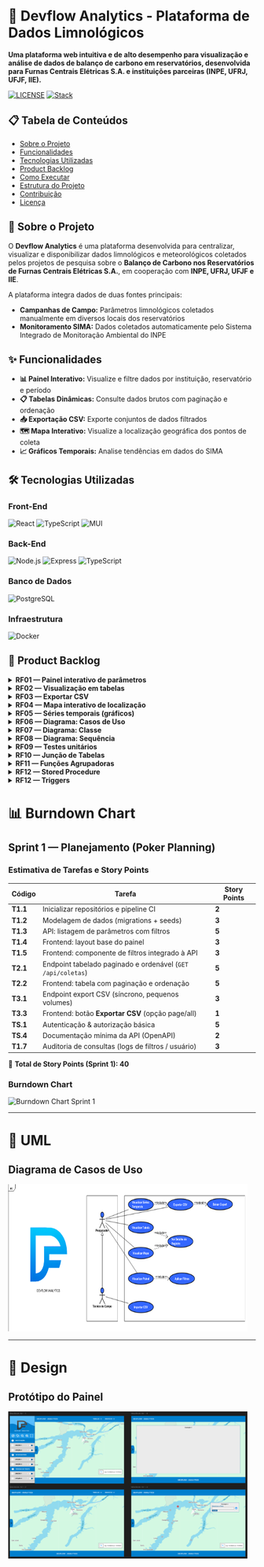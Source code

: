 # 🌊 Devflow Analytics - Plataforma de Dados Limnológicos

**Uma plataforma web intuitiva e de alto desempenho para visualização e análise de dados de balanço de carbono em reservatórios, desenvolvida para Furnas Centrais Elétricas S.A. e instituições parceiras (INPE, UFRJ, UFJF, IIE).**

[![LICENSE](https://img.shields.io/badge/license-MIT-lightgrey.svg)](https://choosealicense.com/licenses/mit/)
[![Stack](https://img.shields.io/badge/Stack-React%20%2B%20Node.js%20%2B%20PostgreSQL-blue)](https://github.com/seu-usuario/prj_2dsm)

## 📋 Tabela de Conteúdos

- [Sobre o Projeto](#-sobre-o-projeto)
- [Funcionalidades](#-funcionalidades)
- [Tecnologias Utilizadas](#-tecnologias-utilizadas)
- [Product Backlog](#-product-backlog)
- [Como Executar](#-como-executar)
- [Estrutura do Projeto](#-estrutura-do-projeto)
- [Contribuição](#-contribuição)
- [Licença](#-licença)

## 🚀 Sobre o Projeto

O **Devflow Analytics** é uma plataforma desenvolvida para centralizar, visualizar e disponibilizar dados limnológicos e meteorológicos coletados pelos projetos de pesquisa sobre o **Balanço de Carbono nos Reservatórios de Furnas Centrais Elétricas S.A.**, em cooperação com **INPE, UFRJ, UFJF e IIE**.

A plataforma integra dados de duas fontes principais:
- **Campanhas de Campo:** Parâmetros limnológicos coletados manualmente em diversos locais dos reservatórios
- **Monitoramento SIMA:** Dados coletados automaticamente pelo Sistema Integrado de Monitoração Ambiental do INPE

## ✨ Funcionalidades

- **📊 Painel Interativo:** Visualize e filtre dados por instituição, reservatório e período
- **📋 Tabelas Dinâmicas:** Consulte dados brutos com paginação e ordenação
- **📥 Exportação CSV:** Exporte conjuntos de dados filtrados
- **🗺️ Mapa Interativo:** Visualize a localização geográfica dos pontos de coleta
- **📈 Gráficos Temporais:** Analise tendências em dados do SIMA

## 🛠 Tecnologias Utilizadas

### Front-End
![React](https://img.shields.io/badge/React-20232A?style=for-the-badge&logo=react&logoColor=61DAFB)
![TypeScript](https://img.shields.io/badge/TypeScript-007ACC?style=for-the-badge&logo=typescript&logoColor=white)
![MUI](https://img.shields.io/badge/MUI-007FFF?style=for-the-badge&logo=mui&logoColor=white)

### Back-End
![Node.js](https://img.shields.io/badge/Node.js-43853D?style=for-the-badge&logo=node.js&logoColor=white)
![Express](https://img.shields.io/badge/Express.js-000000?style=for-the-badge&logo=express&logoColor=white)
![TypeScript](https://img.shields.io/badge/TypeScript-007ACC?style=for-the-badge&logo=typescript&logoColor=white)

### Banco de Dados
![PostgreSQL](https://img.shields.io/badge/PostgreSQL-316192?style=for-the-badge&logo=postgresql&logoColor=white)

### Infraestrutura
![Docker](https://img.shields.io/badge/Docker-2496ED?style=for-the-badge&logo=docker&logoColor=white)

## 📝 Product Backlog

<details>
<summary><b>RF01 — Painel interativo de parâmetros</b></summary>

**Como** Pesquisador / Analista de Dados  
**Quero** visualizar todos os parâmetros armazenados em um painel interativo e filtrá-los por instituição, reservatório e período de tempo  
**Para que** eu possa explorar rapidamente os dados coletados e identificar padrões e anomalias sem precisar consultar arquivos brutos.

**Critérios de Aceitação**
- O painel exibe a lista/grade dos parâmetros disponíveis (por ex.: temperatura, oxigênio, pH, etc.).  
- Existem controles de filtro para **Instituição**, **Reservatório** e **Período (data inicial / data final)**.  
- Filtros podem ser combinados e o painel atualiza os widgets imediatamente ao aplicar os filtros.  
- O painel apresenta sumarizações (contadores, média, mínimo, máximo) para o conjunto filtrado.  
- É possível selecionar um parâmetro para abrir detalhes (tabela, gráfico, localização).  
- Botão "Limpar filtros" disponível para resetar o estado.  
- Interface responsiva (desktop e tablet).
</details>

<details>
<summary><b>RF02 — Visualização em tabelas</b></summary>

**Como** Técnico de Campo / Analista de Dados  
**Quero** consultar e visualizar os dados em formato de tabela  
**Para que** possa inspecionar registros individuais, verificar metadados e preparar subconjuntos para análise.

**Critérios de Aceitação**
- A tabela mostra: *timestamp*, *parâmetro*, *valor*, *unidade*, *latitude*, *longitude*, *instituição*, *método de coleta (manual/SIMA)*, *ponto de coleta / campanha*.  
- A tabela respeita os filtros aplicados no painel (instituição, reservatório, período).  
- Ordenação por qualquer coluna (asc/desc).  
- Paginação e opção de tamanho de página (10/25/50/100).  
- Busca/filtragem de texto livre dentro da tabela.  
- Possibilidade de ocultar/mostrar colunas.  
- Clique em linha abre detalhe do registro (modal ou painel lateral) com metadados completos.
</details>

<details>
<summary><b>RF03 — Exportar CSV</b></summary>

**Como** Analista de Dados / Pesquisador  
**Quero** exportar os dados consultados para CSV  
**Para que** possa realizar análises offline, integrar com scripts e compartilhar com colaboradores.

**Critérios de Aceitação**
- Botão "Exportar CSV" visível quando há resultados na tabela ou painel.  
- CSV contém cabeçalho com nomes das colunas e todos os registros resultantes dos filtros aplicados.  
- CSV inclui metadados essenciais (instituição, reservatório, método de coleta, timestamp em ISO 8601).  
- Opções de exportação: (a) registros da página atual; (b) todos os registros do resultado.  
- Notificação ao usuário quando a exportação for concluída e download imediato do arquivo.  
- Para exportações grandes, o sistema fornece feedback claro sobre procesamento (por ex.: aviso de geração/espera).
</details>

<details>
<summary><b>RF04 — Mapa interativo de localização</b></summary>

**Como** Técnico de Campo / Pesquisador / Gestor  
**Quero** consultar e visualizar a localização dos pontos de coleta em um mapa interativo  
**Para que** eu possa entender a distribuição espacial das amostras, localizar pontos de interesse e planejar campanhas de campo.

**Critérios de Aceitação**
- O mapa mostra marcadores para cada ponto de coleta (latitude/longitude).  
- Marcadores respeitam filtros aplicados (instituição, reservatório, período, parâmetros).  
- Clique no marcador abre popup com resumo: identificação, instituição, tipos de amostra, últimos valores, link para registros em tabela/detalhe.  
- Clusterização de marcadores quando há muitos pontos próximos, com expansão ao dar zoom.  
- Controles de navegação (zoom, arrastar) e reset de vista.  
- Camadas/ícones distintos para pontos **manuais (campanhas)** e **SIMA (automático)**.  
- Opção de exportar pontos filtrados como KML/GeoJSON (opcional).
</details>

<details>
<summary><b>RF05 — Séries temporais (gráficos)</b></summary>

**Como** Pesquisador / Analista de Séries Temporais  
**Quero** exibir os dados de séries temporais (parâmetros coletados pelo SIMA) em gráficos  
**Para que** possa analisar tendências, sazonalidades e eventos ao longo do tempo.

**Critérios de Aceitação**
- Usuário pode selecionar um ou mais parâmetros para plotar no gráfico.  
- Eixo X = tempo (timestamps), eixo Y = valores; unidades claramente indicadas.  
- Gráfico respeita filtros de período e ponto de coleta (SIMA).  
- Zoom por seleção (drag-to-zoom) e reset do zoom disponível.  
- Opções de agregação temporal (raw, média diária, média mensal) ou indicação de que não houve agregação.  
- Possibilidade de sobrepor múltiplas séries e ativar/desativar séries via legenda.  
- Exportar gráfico como imagem (PNG/SVG) e exportar dados do gráfico (CSV).  
- Tooltips mostram timestamp e valor exato ao passar o cursor.
</details>

<details>
<summary><b>RF06 — Diagrama: Casos de Uso</b></summary>

**Como** X  
**Quero** Y  
**Para que** Z

**Critérios de Aceitação**
- Escrever
</details>

<details>
<summary><b>RF07 — Diagrama: Classe</b></summary>

**Como** X  
**Quero** Y  
**Para que** Z

**Critérios de Aceitação**
- Escrever
</details>

<details>
<summary><b>RF08 — Diagrama: Sequência</b></summary>

**Como** X  
**Quero** Y  
**Para que** Z

**Critérios de Aceitação**
- Escrever
</details>

<details>
<summary><b>RF09 — Testes unitários</b></summary>

**Como** X  
**Quero** Y  
**Para que** Z

**Critérios de Aceitação**
- Escrever
</details>

<details>
<summary><b>RF10 — Junção de Tabelas</b></summary>

**Como** analista de dados do INPE  
**Quero** aplicar junções entre tabelas do banco limnologia_db (parâmetros, reservatórios, instituições e campanhas)  
**Para que** seja possível gerar relatórios que combinem informações relevantes e respondam perguntas práticas sobre as coletas.

**Critérios de Aceitação**
- Criar 5 consultas SQL utilizando JOIN entre as tabelas do banco.
- Cada consulta deve responder a uma questão prática do INPE, incluindo:
  - Relacionar parâmetros coletados com seus respectivos reservatórios.
  - Relacionar campanhas realizadas e as instituições responsáveis.
  - Relacionar séries temporais do SIMA com parâmetros correspondentes.
  - Relacionar localizações de coleta (georreferenciadas) com dados coletados.
  - Listar todos os parâmetros coletados por cada instituição.
- Cada consulta deve ser validada, retornando dados consistentes e prontos para uso em relatórios.
</details>

<details>
<summary><b>RF11 — Funções Agrupadoras</b></summary>

**Como** X  
**Quero** Y  
**Para que** Z

**Critérios de Aceitação**
- Escrever
</details>

<details>
<summary><b>RF12 — Stored Procedure</b></summary>

**Como** X  
**Quero** Y  
**Para que** Z

**Critérios de Aceitação**
- Escrever
</details>

<details>
<summary><b>RF12 — Triggers</b></summary>

**Como** X  
**Quero** Y  
**Para que** Z

**Critérios de Aceitação**
- Escrever
</details>

# 📊 Burndown Chart

## Sprint 1 — Planejamento (Poker Planning)

### Estimativa de Tarefas e Story Points

| Código | Tarefa | Story Points |
|--------|--------|--------------|
| **T1.1** | Inicializar repositórios e pipeline CI | **2** |
| **T1.2** | Modelagem de dados (migrations + seeds) | **3** |
| **T1.3** | API: listagem de parâmetros com filtros | **5** |
| **T1.4** | Frontend: layout base do painel | **3** |
| **T1.5** | Frontend: componente de filtros integrado à API | **3** |
| **T2.1** | Endpoint tabelado paginado e ordenável (`GET /api/coletas`) | **5** |
| **T2.2** | Frontend: tabela com paginação e ordenação | **5** |
| **T3.1** | Endpoint export CSV (síncrono, pequenos volumes) | **3** |
| **T3.3** | Frontend: botão **Exportar CSV** (opção page/all) | **1** |
| **TS.1** | Autenticação & autorização básica | **5** |
| **TS.4** | Documentação mínima da API (OpenAPI) | **2** |
| **T1.7** | Auditoria de consultas (logs de filtros / usuário) | **3** |

🔹 **Total de Story Points (Sprint 1): 40**

### Burndown Chart
<img width="487" height="299" alt="Burndown Chart Sprint 1" src="https://github.com/user-attachments/assets/e40ed652-a60d-4447-bc6c-0cb4f6fffec5" />

---

# 📝 UML

## Diagrama de Casos de Uso
<img width="487" height="299" alt="Diagrama de Casos de Uso" src="https://github.com/prjDevflow/prj_2dsm/blob/main/docs/Imagens/DevflowAnalytics.png" />

---

# 🎨 Design

## Protótipo do Painel
<img width="487" height="299" alt="Protótipo do Painel" src="https://github.com/prjDevflow/prj_2dsm/blob/main/docs/Imagens/imagem_2025-09-18_211738787.png" />



